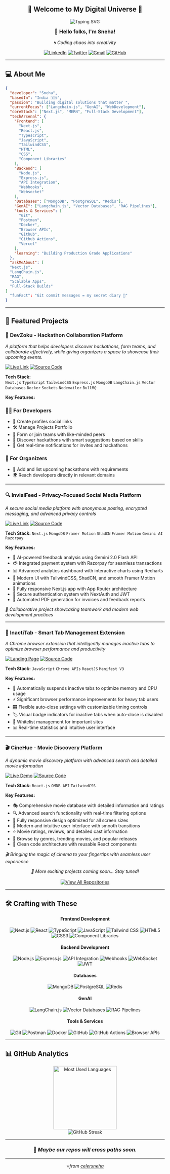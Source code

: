 <div align="center">

## 🌟 **Welcome to My Digital Universe** 🌟

<p align="center">
  <img src="https://readme-typing-svg.herokuapp.com?font=Fira+Code&size=28&duration=3000&pause=1000&color=36BCF7&center=true&vCenter=true&width=600&lines=Full-Stack+Developer;MERN+Stack+Developer;NextJS+Wizard;Open+Source+Contributor;Problem+Solver;Code+Craftsperson" alt="Typing SVG" style="margin-bottom: -10px;" />
</p>

### 👋 **Hello folks, I'm Sneha!**

🌀 _Coding chaos into creativity_

[![LinkedIn](https://img.shields.io/badge/LinkedIn-0A66C2?style=for-the-badge&logo=linkedin&logoColor=white)](https://www.linkedin.com/in/celersneha/)
[![Twitter](https://img.shields.io/badge/Twitter-000?style=for-the-badge&logo=twitter&logoColor=white)](https://x.com/celersneha)
[![Gmail](https://img.shields.io/badge/Gmail-EE3C31?style=for-the-badge&logo=gmail&logoColor=white)](mailto:celersneha@gmail.com)
[![GitHub](https://img.shields.io/badge/GitHub-171515?style=for-the-badge&logo=github&logoColor=white)](https://github.com/celersneha)

</div>

---

## 💻 About Me

```json
{
  "developer": "Sneha",
  "basedIn": "India 🇮🇳",
  "passion": "Building digital solutions that matter ",
  "currentFocus": ["Langchain-js", "GenAI", "WebDevelopment"],
  "coreStack": ["Next.js", "MERN", "Full-Stack Development"],
  "techArsenal": {
    "Frontend": [
      "Next.js",
      "React.js",
      "Typescript",
      "JavaScript",
      "TailwindCSS",
      "HTML",
      "CSS",
      "Component Libraries"
    ],
    "Backend": [
      "Node.js",
      "Express.js",
      "API Integration",
      "Webhooks",
      "Websocket"
    ],
    "Databases": ["MongoDB", "PostgreSQL", "Redis"],
    "GenAI": ["Langchain.js", "Vector Databases", "RAG Pipelines"],
    "tools & Services": [
      "Git",
      "Postman",
      "Docker",
      "Browser APIs",
      "Github",
      "Github Actions",
      "Vercel"
    ],
    "learning": "Building Production Grade Applications"
  },
  "askMeAbout": [
  "Next.js",
  "LangChain.js",
  "RAG",
  "Scalable Apps",
  "Full-Stack Builds"
]
  "funFact": "Git commit messages = my secret diary 📖"
}
```

---

## 🚀 Featured Projects

### 🚀 **DevZoku - Hackathon Collaboration Platform**

_A platform that helps developers discover hackathons, form teams, and collaborate effectively, while giving organizers a space to showcase their upcoming events._

[![Live Link](https://img.shields.io/badge/_Live_Link-FF6B6B?style=for-the-badge&logo=vercel&logoColor=white)](https://devzoku.vercel.app)
[![Source Code](https://img.shields.io/badge/_Source_Code-171515?style=for-the-badge&logo=github&logoColor=white)](https://github.com/celersneha/devzoku)

**Tech Stack:**  
`Next.js` `TypeScript` `TailwindCSS` `Express.js` `MongoDB` `LangChain.js` `Vector Databases` `Docker` `Sockets` `Nodemailer` `BullMQ`

**Key Features:**

### 👨‍💻 For Developers

- 📄 Create profiles social links
- 🛠️ Manage Projects Portfolio
- 👥 Form or join teams with like-minded peers
- 🔎 Discover hackathons with smart suggestions based on skills
- 🔔 Get real-time notifications for invites and hackathons

### 🏢 For Organizers

- 📝 Add and list upcoming hackathons with requirements
- 🌍 Reach developers directly in relevant domains

---

### 🔍 **InvisiFeed - Privacy-Focused Social Media Platform**

_A secure social media platform with anonymous posting, encrypted messaging, and advanced privacy controls_

[![Live Link](https://img.shields.io/badge/_Live_Demo-00D2FF?style=for-the-badge&logo=vercel&logoColor=white)](https://invisifeed.vercel.app)
[![Source Code](https://img.shields.io/badge/_Source_Code-171515?style=for-the-badge&logo=github&logoColor=white)](https://github.com/zenoshubh/InvisiFeed)

**Tech Stack:** `Next.js` `MongoDB` `Framer Motion` `ShadCN` `Framer Motion` `Gemini AI` `Razorpay`

**Key Features:**

- 🤖 AI-powered feedback analysis using Gemini 2.0 Flash API
- 💳 Integrated payment system with Razorpay for seamless transactions
- 📊 Advanced analytics dashboard with interactive charts using Recharts
- 🎨 Modern UI with TailwindCSS, ShadCN, and smooth Framer Motion animations
- 📱 Fully responsive Next.js app with App Router architecture
- 🔐 Secure authentication system with NextAuth and JWT
- 📄 Automated PDF generation for invoices and feedback reports

_🤝 Collaborative project showcasing teamwork and modern web development practices_

---

### 🎯 **InactiTab - Smart Tab Management Extension**

_A Chrome browser extension that intelligently manages inactive tabs to optimize browser performance and productivity_

[![Landing Page](https://img.shields.io/badge/_Landing_Page-FF6B6B?style=for-the-badge&logo=vercel&logoColor=white)](https://github.com/SnehaSharma245/InactiTab-landing-page)
[![Source Code](https://img.shields.io/badge/_Source_Code-171515?style=for-the-badge&logo=github&logoColor=white)](https://github.com/SnehaSharma245/InactiTab)

**Tech Stack:** `JavaScript` `Chrome APIs` `ReactJS` `Manifest V3`

**Key Features:**

- 🔄 Automatically suspends inactive tabs to optimize memory and CPU usage
- ⚡ Significant browser performance improvements for heavy tab users
- 🎛️ Flexible auto-close settings with customizable timing controls
- 🏷️ Visual badge indicators for inactive tabs when auto-close is disabled
- 🔧 Whitelist management for important sites
- 📊 Real-time statistics and intuitive user interface

---

### 🎬 **CineHue - Movie Discovery Platform**

_A dynamic movie discovery platform with advanced search and detailed movie information_

[![Live Demo](https://img.shields.io/badge/_Live_Demo-FF4655?style=for-the-badge&logo=vercel&logoColor=white)](https://cinehue.vercel.app)
[![Source Code](https://img.shields.io/badge/_Source_Code-171515?style=for-the-badge&logo=github&logoColor=white)](https://github.com/SnehaSharma245/CineHue)

**Tech Stack:** `React.js` `OMDB API` `TailwindCSS`

**Key Features:**

- 🎭 Comprehensive movie database with detailed information and ratings
- 🔍 Advanced search functionality with real-time filtering options
- 📱 Fully responsive design optimized for all screen sizes
- 🎨 Modern and intuitive user interface with smooth transitions
- ⭐ Movie ratings, reviews, and detailed cast information
- 🎪 Browse by genres, trending movies, and popular releases
- 🎯 Clean code architecture with reusable React components

_🎬 Bringing the magic of cinema to your fingertips with seamless user experience_

<div align="center">
  <i>🚀 More exciting projects coming soon... Stay tuned!</i>
</div>

<div align="center">
  <br/>
  <a href="https://github.com/celersneha?tab=repositories">
    <img src="https://img.shields.io/badge/📂_View_All_Repos-131414?style=for-the-badge&logo=github&logoColor=white" alt="View All Repositories" />
  </a>
</div>

---

## 🛠️ Crafting with These

<div align="center">

<h4><b>Frontend Development</b></h4>

![Next.js](https://img.shields.io/badge/Next.js-000000?style=for-the-badge&logo=next.js&logoColor=white) 
![React](https://img.shields.io/badge/React-20232A?style=for-the-badge&logo=react&logoColor=61DAFB) 
![TypeScript](https://img.shields.io/badge/TypeScript-3178C6?style=for-the-badge&logo=typescript&logoColor=white) 
![JavaScript](https://img.shields.io/badge/JavaScript-F7DF1E?style=for-the-badge&logo=javascript&logoColor=black) 
![Tailwind CSS](https://img.shields.io/badge/Tailwind_CSS-38B2AC?style=for-the-badge&logo=tailwind-css&logoColor=white) 
![HTML5](https://img.shields.io/badge/HTML5-E34F26?style=for-the-badge&logo=html5&logoColor=white) 
![CSS3](https://img.shields.io/badge/CSS3-1572B6?style=for-the-badge&logo=css3&logoColor=white) 
![Component Libraries](https://img.shields.io/badge/Component%20Libraries-4B0082?style=for-the-badge&logo=storybook&logoColor=white)

<h4><b>Backend Development</b></h4>

![Node.js](https://img.shields.io/badge/Node.js-43853D?style=for-the-badge&logo=node.js&logoColor=white) ![Express.js](https://img.shields.io/badge/Express.js-404D59?style=for-the-badge&logo=express&logoColor=white) ![API Integration](https://img.shields.io/badge/API%20Integration-02569B?style=for-the-badge&logo=fastapi&logoColor=white) ![Webhooks](https://img.shields.io/badge/Webhooks-FF4500?style=for-the-badge&logo=webhooks&logoColor=white) ![WebSocket](https://img.shields.io/badge/WebSocket-008080?style=for-the-badge&logo=socket.io&logoColor=white) ![JWT](https://img.shields.io/badge/JWT-black?style=for-the-badge&logo=JSON%20web%20tokens)

<h4><b>Databases</b></h4>

![MongoDB](https://img.shields.io/badge/MongoDB-4EA94B?style=for-the-badge&logo=mongodb&logoColor=white) ![PostgreSQL](https://img.shields.io/badge/PostgreSQL-316192?style=for-the-badge&logo=postgresql&logoColor=white) ![Redis](https://img.shields.io/badge/Redis-DC382D?style=for-the-badge&logo=redis&logoColor=white)

<h4><b>GenAI</b></h4>

![LangChain.js](https://img.shields.io/badge/LangChain.js-1E90FF?style=for-the-badge&logo=javascript&logoColor=white) ![Vector Databases](https://img.shields.io/badge/Vector%20Databases-800080?style=for-the-badge&logo=databricks&logoColor=white) ![RAG Pipelines](https://img.shields.io/badge/RAG%20Pipelines-FF1493?style=for-the-badge&logo=ai&logoColor=white)

<h4><b>Tools & Services</b></h4>

![Git](https://img.shields.io/badge/Git-F05032?style=for-the-badge&logo=git&logoColor=white) ![Postman](https://img.shields.io/badge/Postman-FF6C37?style=for-the-badge&logo=postman&logoColor=white) ![Docker](https://img.shields.io/badge/Docker-2496ED?style=for-the-badge&logo=docker&logoColor=white) ![GitHub](https://img.shields.io/badge/GitHub-181717?style=for-the-badge&logo=github&logoColor=white) ![GitHub Actions](https://img.shields.io/badge/GitHub%20Actions-2088FF?style=for-the-badge&logo=github-actions&logoColor=white) ![Browser APIs](https://img.shields.io/badge/Browser%20APIs-4682B4?style=for-the-badge&logo=googlechrome&logoColor=white)

</div>

---

## 📊 GitHub Analytics

<div align="center">
  <img src="https://github-readme-stats.vercel.app/api/top-langs/?username=celersneha&layout=compact&theme=tokyonight&hide_border=true&bg_color=0D1117&title_color=58A6FF&text_color=C9D1D9&langs_count=8" alt="Most Used Languages" height="200"/>
</div>

<div align="center">
  <img src="https://github-readme-streak-stats.herokuapp.com/?user=celersneha&theme=tokyonight&hide_border=true&background=0D1117&stroke=58A6FF&ring=79C0FF&fire=FF6B6B&currStreakLabel=C9D1D9" alt="GitHub Streak" />
</div>

---

<div align="center">

### 🔗 *Maybe our repos will cross paths soon.*  

---

<p align="center">⭐<i>from <a href="https://github.com/celersneha">celersneha</a></i></p>



</div>

